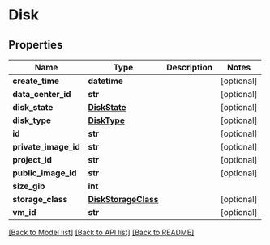 # Disk

## Properties
Name | Type | Description | Notes
------------ | ------------- | ------------- | -------------
**create_time** | **datetime** |  | [optional] 
**data_center_id** | **str** |  | [optional] 
**disk_state** | [**DiskState**](DiskState.md) |  | [optional] 
**disk_type** | [**DiskType**](DiskType.md) |  | [optional] 
**id** | **str** |  | [optional] 
**private_image_id** | **str** |  | [optional] 
**project_id** | **str** |  | [optional] 
**public_image_id** | **str** |  | [optional] 
**size_gib** | **int** |  | 
**storage_class** | [**DiskStorageClass**](DiskStorageClass.md) |  | [optional] 
**vm_id** | **str** |  | [optional] 

[[Back to Model list]](../README.md#documentation-for-models) [[Back to API list]](../README.md#documentation-for-api-endpoints) [[Back to README]](../README.md)


